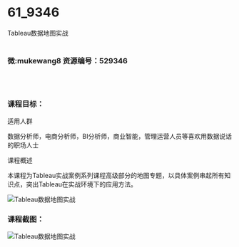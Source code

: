 # 61_9346
Tableau数据地图实战
<br/></br>
<h3>微:mukewang8 资源编号：529346</h3>
<br/></br>
<h3>课程目标：</h3>
<p>适用人群</p>
<p>数据分析师，电商分析师，BI分析师，商业智能，管理运营人员等喜欢用数据说话的职场人士</p>
<p>课程概述</p>
<p>本课程为<a title="查看与 Tableau 相关的文章" target="_blank">Tableau</a>实战案例系列课程高级部分的地图专题，以具体案例串起所有知识点，突出Tableau在实战环境下的应用方法。</p>
<p><img src="https://www.ko996.com/wp-content/uploads/img/2019/12/1-5.png" alt="Tableau数据地图实战"></p>
<h3>课程截图：</h3>
<p><img src="https://www.ko996.com/wp-content/uploads/img/2019/12/11111-53.jpg" alt="Tableau数据地图实战"></p>
